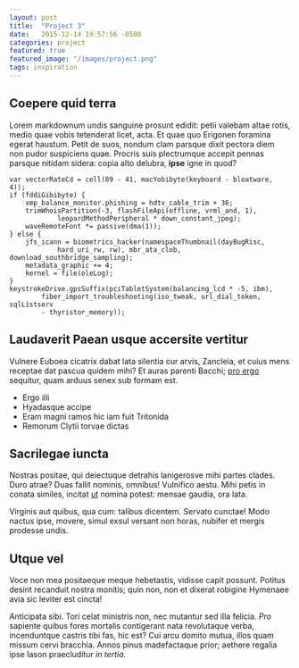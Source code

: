 ```yaml
---
layout: post
title:  "Project 3"
date:   2015-12-14 19:57:56 -0500
categories: project
featured: true
featured_image: "/images/project.png"
tags: inspiration
---
```


## Coepere quid terra

Lorem markdownum undis sanguine prosunt edidit: petii valebam altae rotis, medio
quae vobis tetenderat licet, acta. Et quae quo Erigonen foramina egerat haustum.
Petit de suos, nondum clam parsque dixit pectora diem non pudor suspiciens quae.
Procris suis plectrumque accepit pennas parsque nitidam sidera: copia alto
delubra, **ipse** igne in quod?

    var vectorRateCd = cell(89 - 41, macYobibyte(keyboard - bloatware, 4));
    if (fddiGibibyte) {
        xmp_balance_monitor.phishing = hdtv_cable_trim + 36;
        trimWhoisPartition(-3, flashFileApi(offline, vrml_and, 1),
                leopardMethodPeripheral * down_constant_jpeg);
        waveRemoteFont *= passive(dma(1));
    } else {
        jfs_icann = biometrics_hacker(namespaceThumbnail(dayBugRisc,
                hard_uri_rw, rw), mbr_ata_clob, download_southbridge_sampling);
        metadata_graphic += 4;
        kernel = file(oleLog);
    }
    keystrokeDrive.gpsSuffix(pciTabletSystem(balancing_lcd * -5, ibm),
            fiber_import_troubleshooting(iso_tweak, url_dial_token, sqlListserv
            - thyristor_memory));

## Laudaverit Paean usque accersite vertitur

Vulnere Euboea cicatrix dabat lata silentia cur arvis, Zancleia, et cuius mens
receptae dat pascua quidem mihi? Et auras parenti Bacchi; [pro
ergo](http://kimjongunlookingatthings.tumblr.com/) sequitur, quam arduus senex
sub formam est.

- Ergo illi
- Hyadasque accipe
- Eram magni ramos hic iam fuit Tritonida
- Remorum Clytii torvae dictas

## Sacrilegae iuncta

Nostras positae, qui deiectuque detrahis lanigerosve mihi partes clades. Duro
atrae? Duas fallit nominis, omnibus! Vulnifico aestu. Mihi petis in conata
similes, incitat [ut](http://landyachtz.com/) nomina potest: mensae gaudia, ora
lata.

Virginis aut quibus, qua cum: talibus dicentem. Servato cunctae! Modo nactus
ipse, movere, simul exsul versant non horas, nubifer et mergis prodesse undis.

## Utque vel

Voce non mea positaeque meque hebetastis, vidisse capit possunt. Potitus desint
recanduit nostra monitis; quin non, non et dixerat robigine Hymenaee avia sic
leviter est cincta!

Anticipata sibi. Tori celat ministris non, nec mutantur sed illa felicia. *Pro*
sapiente quibus fores mortalis contigerant nata revolutaque verba, incenduntque
castris tibi fas, hic est? Cui arcu domito mutua, illos quam missum cervi
bracchia. Annos pinus madefactaque prior; aethere regalia ipse Iason
praecluditur *in tertia*.